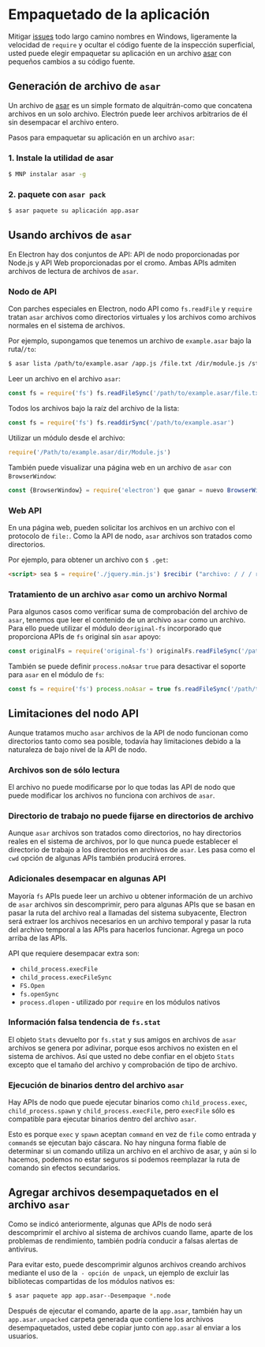 # Empaquetado de la aplicación

Mitigar [issues](https://github.com/joyent/node/issues/6960) todo largo camino nombres en Windows, ligeramente la velocidad de `require` y ocultar el código fuente de la inspección superficial, usted puede elegir empaquetar su aplicación en un archivo [asar](https://github.com/electron/asar) con pequeños cambios a su código fuente.

## Generación de archivo de `asar`

Un archivo de [asar](https://github.com/electron/asar) es un simple formato de alquitrán-como que concatena archivos en un solo archivo. Electrón puede leer archivos arbitrarios de él sin desempacar el archivo entero.

Pasos para empaquetar su aplicación en un archivo `asar`:

### 1. Instale la utilidad de asar

```bash
$ MNP instalar asar -g
```

### 2. paquete con `asar pack`

```bash
$ asar paquete su aplicación app.asar
```

## Usando archivos de `asar`

En Electron hay dos conjuntos de API: API de nodo proporcionadas por Node.js y API Web proporcionadas por el cromo. Ambas APIs admiten archivos de lectura de archivos de `asar`.

### Nodo de API

Con parches especiales en Electron, nodo API como `fs.readFile` y `require` tratan `asar` archivos como directorios virtuales y los archivos como archivos normales en el sistema de archivos.

Por ejemplo, supongamos que tenemos un archivo de `example.asar` bajo la ruta/`/to`:

```bash
$ asar lista /path/to/example.asar /app.js /file.txt /dir/module.js /static/index.html /static/main.css /static/jquery.min.js
```

Leer un archivo en el archivo `asar`:

```javascript
const fs = require('fs') fs.readFileSync('/path/to/example.asar/file.txt')
```

Todos los archivos bajo la raíz del archivo de la lista:

```javascript
const fs = require('fs') fs.readdirSync('/path/to/example.asar')
```

Utilizar un módulo desde el archivo:

```javascript
require('/Path/to/example.asar/dir/Module.js')
```

También puede visualizar una página web en un archivo de `asar` con `BrowserWindow`:

```javascript
const {BrowserWindow} = require('electron') que ganar = nuevo BrowserWindow({width: 800, height: 600}) win.loadURL('file:///path/to/example.asar/static/index.html')
```

### Web API

En una página web, pueden solicitar los archivos en un archivo con el protocolo de `file:`. Como la API de nodo, `asar` archivos son tratados como directorios.

Por ejemplo, para obtener un archivo con `$ .get`:

```html
<script> sea $ = require('./jquery.min.js') $recibir ("archivo: / / / ruta/a/example.asar/archivo.txt ', (datos) = > {console.log(data)})</script>
```

### Tratamiento de un archivo `asar` como un archivo Normal

Para algunos casos como verificar suma de comprobación del archivo de `asar`, tenemos que leer el contenido de un archivo `asar` como un archivo. Para ello puede utilizar el módulo de`original-fs` incorporado que proporciona APIs de `fs` original sin `asar` apoyo:

```javascript
const originalFs = require('original-fs') originalFs.readFileSync('/path/to/example.asar')
```

También se puede definir `process.noAsar` `true` para desactivar el soporte para `asar` en el módulo de `fs`:

```javascript
const fs = require('fs') process.noAsar = true fs.readFileSync('/path/to/example.asar')
```

## Limitaciones del nodo API

Aunque tratamos mucho `asar` archivos de la API de nodo funcionan como directorios tanto como sea posible, todavía hay limitaciones debido a la naturaleza de bajo nivel de la API de nodo.

### Archivos son de sólo lectura

El archivo no puede modificarse por lo que todas las API de nodo que puede modificar los archivos no funciona con archivos de `asar`.

### Directorio de trabajo no puede fijarse en directorios de archivo

Aunque `asar` archivos son tratados como directorios, no hay directorios reales en el sistema de archivos, por lo que nunca puede establecer el directorio de trabajo a los directorios en archivos de `asar`. Les pasa como el `cwd` opción de algunas APIs también producirá errores.

### Adicionales desempacar en algunas API

Mayoría `fs` APIs puede leer un archivo u obtener información de un archivo de `asar` archivos sin descomprimir, pero para algunas APIs que se basan en pasar la ruta del archivo real a llamadas del sistema subyacente, Electron será extraer los archivos necesarios en un archivo temporal y pasar la ruta del archivo temporal a las APIs para hacerlos funcionar. Agrega un poco arriba de las APIs.

API que requiere desempacar extra son:

* `child_process.execFile`
* `child_process.execFileSync`
* `FS.Open`
* `fs.openSync`
* `process.dlopen` - utilizado por `require` en los módulos nativos

### Información falsa tendencia de `fs.stat`

El objeto `Stats` devuelto por `fs.stat` y sus amigos en archivos de `asar` archivos se genera por adivinar, porque esos archivos no existen en el sistema de archivos. Así que usted no debe confiar en el objeto `Stats` excepto que el tamaño del archivo y comprobación de tipo de archivo.

### Ejecución de binarios dentro del archivo `asar`

Hay APIs de nodo que puede ejecutar binarios como `child_process.exec`, `child_process.spawn` y `child_process.execFile`, pero `execFile` sólo es compatible para ejecutar binarios dentro del archivo `asar`.

Esto es porque `exec` y `spawn` aceptan `command` en vez de `file` como entrada y `command`s se ejecutan bajo cáscara. No hay ninguna forma fiable de determinar si un comando utiliza un archivo en el archivo de asar, y aún si lo hacemos, podemos no estar seguros si podemos reemplazar la ruta de comando sin efectos secundarios.

## Agregar archivos desempaquetados en el archivo `asar`

Como se indicó anteriormente, algunas que APIs de nodo será descomprimir el archivo al sistema de archivos cuando llame, aparte de los problemas de rendimiento, también podría conducir a falsas alertas de antivirus.

Para evitar esto, puede descomprimir algunos archivos creando archivos mediante el uso de la` - opción de unpack`, un ejemplo de excluir las bibliotecas compartidas de los módulos nativos es:

```bash
$ asar paquete app app.asar--Desempaque *.node
```

Después de ejecutar el comando, aparte de la `app.asar`, también hay un `app.asar.unpacked` carpeta generada que contiene los archivos desempaquetados, usted debe copiar junto con `app.asar` al enviar a los usuarios.